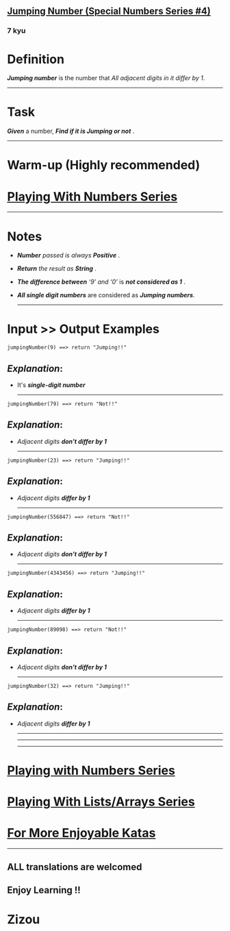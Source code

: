 <h2><a href=https://www.codewars.com/kata/5a54e796b3bfa8932c0000ed/train/javascript target="_blank">Jumping  Number (Special Numbers Series  #4)</a></h2><h3>7 kyu</h3><h1 id="definition">Definition</h1><p><strong><em>Jumping number</em></strong> is the number that <em>All adjacent digits in it differ by 1</em>.</p><hr><h1 id="task">Task</h1><p><strong><em>Given</em></strong> a number, <strong><em>Find if it is Jumping or not</em></strong> . </p><hr><h1 id="warm-up-highly-recommended">Warm-up (Highly recommended)</h1><h1 id="playing-with-numbers-series"><a href="https://www.codewars.com/collections/playing-with-numbers" data-turbolinks="false" target="_blank">Playing With Numbers Series</a></h1><hr><h1 id="notes">Notes</h1><ul><li><p><strong><em>Number</em></strong> <em>passed is always</em>  <strong><em>Positive</em></strong> .</p></li><li><p><strong><em>Return</em></strong> <em>the result as</em> <strong><em>String</em></strong> . </p></li><li><p><strong><em>The difference between</em></strong> <em>‘9’ and ‘0’</em> is <strong><em>not considered as 1</em></strong> . </p></li><li><p><strong><em>All single digit numbers</em></strong> are considered as <strong><em>Jumping numbers</em></strong>. </p><hr></li></ul><h1 id="input--output-examples">Input &gt;&gt; Output Examples</h1><pre><code>jumpingNumber(9) ==&gt; return "Jumping!!"</code></pre><h2 id="explanation"><strong><em>Explanation</em></strong>:</h2><ul><li>It's  <strong><em>single-digit number</em></strong> <hr></li></ul><pre><code>jumpingNumber(79) ==&gt; return "Not!!"</code></pre><h2 id="explanation-1"><strong><em>Explanation</em></strong>:</h2><ul><li><em>Adjacent digits</em> <strong><em>don't differ by 1</em></strong><hr></li></ul><pre><code>jumpingNumber(23) ==&gt; return "Jumping!!"</code></pre><h2 id="explanation-2"><strong><em>Explanation</em></strong>:</h2><ul><li><em>Adjacent digits</em> <strong><em>differ by 1</em></strong><hr></li></ul><pre><code>jumpingNumber(556847) ==&gt; return "Not!!"</code></pre><h2 id="explanation-3"><strong><em>Explanation</em></strong>:</h2><ul><li><em>Adjacent digits</em> <strong><em>don't differ by 1</em></strong><hr></li></ul><pre><code>jumpingNumber(4343456) ==&gt; return "Jumping!!"</code></pre><h2 id="explanation-4"><strong><em>Explanation</em></strong>:</h2><ul><li><em>Adjacent digits</em> <strong><em>differ by 1</em></strong><hr></li></ul><pre><code>jumpingNumber(89098) ==&gt; return "Not!!"</code></pre><h2 id="explanation-5"><strong><em>Explanation</em></strong>:</h2><ul><li><em>Adjacent digits</em> <strong><em>don't differ by 1</em></strong><hr></li></ul><pre><code>jumpingNumber(32) ==&gt; return "Jumping!!"</code></pre><h2 id="explanation-6"><strong><em>Explanation</em></strong>:</h2><ul><li><em>Adjacent digits</em> <strong><em>differ by 1</em></strong><hr><hr><hr></li></ul><h1 id="playing-with-numbers-series-1"><a href="https://www.codewars.com/collections/playing-with-numbers" data-turbolinks="false" target="_blank">Playing with Numbers Series</a></h1><h1 id="playing-with-listsarrays-series"><a href="https://www.codewars.com/collections/playing-with-lists-slash-arrays" data-turbolinks="false" target="_blank">Playing With Lists/Arrays Series</a></h1><h1 id="for-more-enjoyable-katas"><a href="http://www.codewars.com/users/MrZizoScream/authored" data-turbolinks="false" target="_blank">For More Enjoyable Katas</a></h1><hr><h2 id="all-translations-are-welcomed">ALL translations are welcomed</h2><h2 id="enjoy-learning-">Enjoy Learning !!</h2><h1 id="zizou">Zizou</h1>